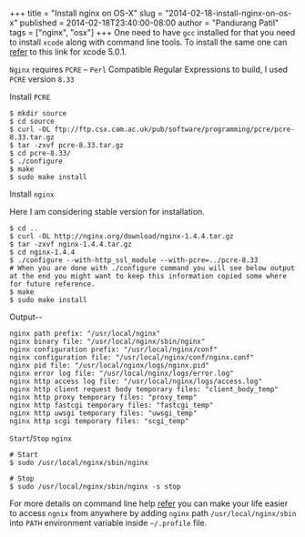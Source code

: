 +++
title = "Install nginx on OS-X"
slug = "2014-02-18-install-nginx-on-os-x"
published = 2014-02-18T23:40:00-08:00
author = "Pandurang Patil"
tags = ["nginx", "osx"]
+++
One need to have `gcc` installed for that you need to install `xcode` along with command line tools. To install the same one can [refer](http://stackoverflow.com/questions/9329243/xcode-4-4-and-later-install-command-line-tools) to this link for xcode 5.0.1.

`Nginx` requires `PCRE` – `Perl` Compatible Regular Expressions to build, I used `PCRE` version `8.33`

Install `PCRE`

    $ mkdir source
    $ cd source
    $ curl -OL ftp://ftp.csx.cam.ac.uk/pub/software/programming/pcre/pcre-8.33.tar.gz
    $ tar -zxvf pcre-8.33.tar.gz 
    $ cd pcre-8.33/
    $ ./configure
    $ make
    $ sudo make install


Install `nginx`

Here I am considering stable version for installation.

    $ cd ..
    $ curl -OL http://nginx.org/download/nginx-1.4.4.tar.gz
    $ tar -zxvf nginx-1.4.4.tar.gz
    $ cd nginx-1.4.4
    $ ./configure --with-http_ssl_module --with-pcre=../pcre-8.33
    # When you are done with ./configure command you will see below output at the end you might want to keep this information copied some where for future reference.
    $ make
    $ sudo make install

Output-- 

    nginx path prefix: "/usr/local/nginx"
    nginx binary file: "/usr/local/nginx/sbin/nginx"
    nginx configuration prefix: "/usr/local/nginx/conf"
    nginx configuration file: "/usr/local/nginx/conf/nginx.conf"
    nginx pid file: "/usr/local/nginx/logs/nginx.pid"
    nginx error log file: "/usr/local/nginx/logs/error.log"
    nginx http access log file: "/usr/local/nginx/logs/access.log"
    nginx http client request body temporary files: "client_body_temp"
    nginx http proxy temporary files: "proxy_temp"
    nginx http fastcgi temporary files: "fastcgi_temp"
    nginx http uwsgi temporary files: "uwsgi_temp"
    nginx http scgi temporary files: "scgi_temp"

  
`Start`/`Stop` `nginx`</span>  
  
    # Start
    $ sudo /usr/local/nginx/sbin/nginx 

    # Stop
    $ sudo /usr/local/nginx/sbin/nginx -s stop

For more details on command line help [refer](http://wiki.nginx.org/CommandLine) you
can make your life easier to access `ngnix` from anywhere by adding `nginx` path `/usr/local/nginx/sbin` into `PATH` environment variable inside `~/.profile` file.
